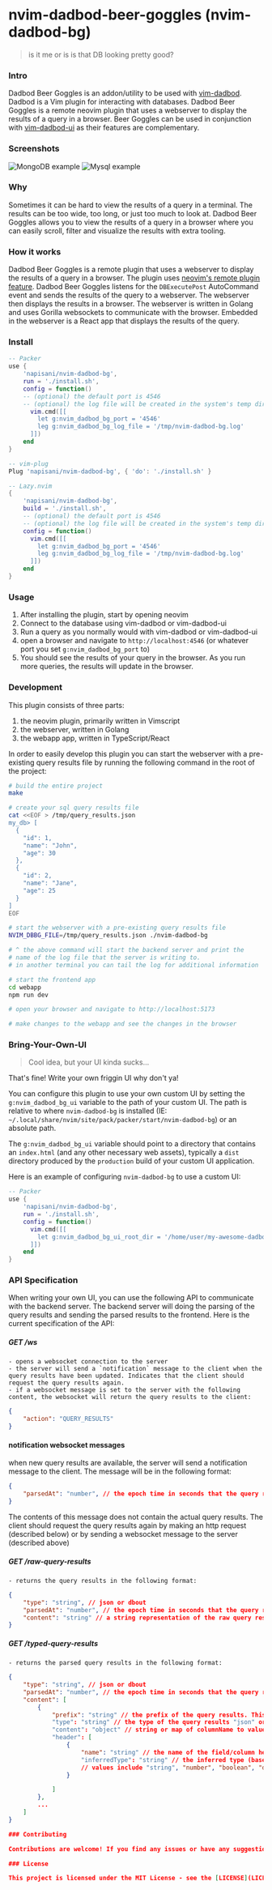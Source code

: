 # nvim-dadbod-beer-goggles (nvim-dadbod-bg)
> is it me or is is that DB looking pretty good? 

### Intro

Dadbod Beer Goggles is an addon/utility to be used with [vim-dadbod](https://github.com/tpope/vim-dadbod). Dadbod is a Vim plugin for interacting with databases. 
Dadbod Beer Goggles is a remote neovim plugin that uses a webserver to display the results of a query in a browser. Beer Goggles can be used in conjunction with [vim-dadbod-ui](https://github.com/kristijanhusak/vim-dadbod-ui) as their features are complementary.

### Screenshots
![MongoDB example](/examples/mongo_example.png?raw=true "MongoDB example")
![Mysql example](/examples/mysql_example.png?raw=true "MySQL example")

### Why

Sometimes it can be hard to view the results of a query in a terminal. The results can be too wide, too long, or just too much to look at. 
Dadbod Beer Goggles allows you to view the results of a query in a browser where you can easily scroll, filter and visualize the results with extra tooling. 


### How it works

Dadbod Beer Goggles is a remote plugin that uses a webserver to display the results of a query in a browser. The plugin uses [neovim's remote plugin feature](https://neovim.io/doc/user/remote_plugin.html). 
Dadbod Beer Goggles listens for the `DBExecutePost` AutoCommand event and sends the results of the query to a webserver. 
The webserver then displays the results in a browser. The webserver is written in Golang and uses Gorilla websockets to communicate with the browser. Embedded in the webserver is a React app that displays the results of the query. 

### Install

```lua
-- Packer
use {
    'napisani/nvim-dadbod-bg',
    run = './install.sh',
    config = function()
    -- (optional) the default port is 4546
    -- (optional) the log file will be created in the system's temp directory 
      vim.cmd([[
        let g:nvim_dadbod_bg_port = '4546'
        leg g:nvim_dadbod_bg_log_file = '/tmp/nvim-dadbod-bg.log'
      ]])
    end
}

-- vim-plug
Plug 'napisani/nvim-dadbod-bg', { 'do': './install.sh' }

-- Lazy.nvim
{
    'napisani/nvim-dadbod-bg',
    build = './install.sh',
    -- (optional) the default port is 4546
    -- (optional) the log file will be created in the system's temp directory 
    config = function()
      vim.cmd([[
        let g:nvim_dadbod_bg_port = '4546'
        leg g:nvim_dadbod_bg_log_file = '/tmp/nvim-dadbod-bg.log'
      ]])
    end
}

```

### Usage

1. After installing the plugin, start by opening neovim 
2. Connect to the database using vim-dadbod or vim-dadbod-ui
3. Run a query as you normally would with vim-dadbod or vim-dadbod-ui 
4. open a browser and navigate to `http://localhost:4546` (or whatever port you set `g:nvim_dadbod_bg_port` to) 
5. You should see the results of your query in the browser. As you run more queries, the results will update in the browser.


### Development

This plugin consists of three parts: 
1. the neovim plugin, primarily written in Vimscript 
2. the webserver, written in Golang
3. the webapp app, written in TypeScript/React


In order to easily develop this plugin you can start the webserver with a pre-existing query results file by running the following command in the root of the project:

```bash
# build the entire project
make

# create your sql query results file 
cat <<EOF > /tmp/query_results.json
my_db> [
  {
    "id": 1,
    "name": "John",
    "age": 30
  },
  {
    "id": 2,
    "name": "Jane",
    "age": 25
  }
]
EOF

# start the webserver with a pre-existing query results file
NVIM_DBBG_FILE=/tmp/query_results.json ./nvim-dadbod-bg 

# ^ the above command will start the backend server and print the 
# name of the log file that the server is writing to.
# in another terminal you can tail the log for additional information

# start the frontend app 
cd webapp
npm run dev

# open your browser and navigate to http://localhost:5173

# make changes to the webapp and see the changes in the browser
```

### Bring-Your-Own-UI
> Cool idea, but your UI kinda sucks...

That's fine! Write your own friggin UI why don't ya!

You can configure this plugin to use your own custom UI by setting the `g:nvim_dadbod_bg_ui` variable to the path of your custom UI.
The path is relative to where `nvim-dadbod-bg` is installed (IE: `~/.local/share/nvim/site/pack/packer/start/nvim-dadbod-bg`) or an absolute path.

The `g:nvim_dadbod_bg_ui` variable should point to a directory that contains an `index.html` (and any other necessary web assets), typically a `dist` directory produced by the `production` build of your custom UI application.

Here is an example of configuring `nvim-dadbod-bg` to use a custom UI:

```lua
-- Packer
use {
    'napisani/nvim-dadbod-bg',
    run = './install.sh',
    config = function()
      vim.cmd([[
        let g:nvim_dadbod_bg_ui_root_dir = '/home/user/my-awesome-dadbod-ui/dist'
      ]])
    end
}
```

### API Specification
When writing your own UI, you can use the following API to communicate with the backend server. The backend server will doing the parsing of the query results and sending the parsed results to the frontend. Here is the current specification of the API:

##### GET /ws
    - opens a websocket connection to the server
    - the server will send a `notification` message to the client when the query results have been updated. Indicates that the client should request the query results again.
    - if a websocket message is set to the server with the following content, the websocket will return the query results to the client:
```json
{
    "action": "QUERY_RESULTS"
}
```

#### notification websocket messages 
when new query results are available, the server will send a notification message to the client. The message will be in the following format:
```json
{
    "parsedAt": "number", // the epoch time in seconds that the query results were parsed
}
```
The contents of this message does not contain the actual query results. The client should request the query results again by making an http request (described below)  or by sending a websocket message to the server (described above)


##### GET /raw-query-results
    - returns the query results in the following format:
```json
{
    "type": "string", // json or dbout
    "parsedAt": "number", // the epoch time in seconds that the query results were parsed
    "content": "string" // a string representation of the raw query results
}

```

##### GET /typed-query-results
    - returns the parsed query results in the following format:
```json
{
    "type": "string", // json or dbout
    "parsedAt": "number", // the epoch time in seconds that the query results were parsed
    "content": [
        {
            "prefix": "string" // the prefix of the query results. This is mainly for mongodb results that have a prefix of "my_db> " in the results
            "type": "string" // the type of the query results "json" or "dbout"
            "content": "object" // string or map of columnName to value 
            "header": [
                {
                    "name": "string" // the name of the field/column header 
                    "inferredType": "string" // the inferred type (based on the ability to parse the field/column for the given result set)
                    // values include "string", "number", "boolean", "date", "boolean", "object"
                }

            ] 
        },
        ...
    ] 
}

### Contributing

Contributions are welcome! If you find any issues or have any suggestions, please open an issue or submit a pull request.

### License

This project is licensed under the MIT License - see the [LICENSE](LICENSE) file for details
```

